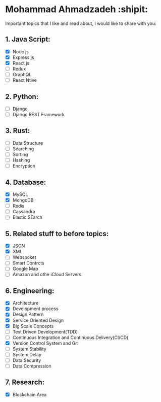 # Mohammad Ahmadzadeh :shipit:
Important topics that I like and read about, I would like to share with you:
## 1. Java Script:
- [x] Node js
- [x] Express js
- [x] React js
- [ ] Redux
- [ ] GraphQL
- [ ] React Ntive
## 2. Python:
- [ ] Django
- [ ] Django REST Framework
## 3. Rust:
- [ ] Data Structure
- [ ] Searching
- [ ] Sorting
- [ ] Hashing
- [ ] Encryption
## 4. Database:
- [x] MySQL
- [x] MongoDB
- [ ] Redis
- [ ] Cassandra
- [ ] Elastic SEarch
## 5. Related stuff to before topics:
- [x] JSON
- [x] XML
- [ ] Websocket
- [ ] Smart Contrcts
- [ ] Google Map
- [ ] Amazon and othe iCloud Servers
## 6. Engineering:
- [x] Architecture
- [x] Development process
- [x] Design Pattern
- [x] Service Oriented Design
- [x] Big Scale Concepts
- [ ] Test Driven Development(TDD)
- [ ] Continuous Integration and Continuous Delivery(CI/CD)
- [x] Version Control System and Git
- [ ] System Stability
- [ ] System Delay
- [ ] Data Security
- [ ] Data Compression 
## 7. Research:
- [x] Blockchain Area
